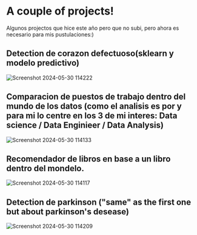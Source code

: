 # A couple of projects!
Algunos projectos que hice este año pero que no subi, pero ahora es necesario para mis pustulaciones:)


## Detection de corazon defectuoso(sklearn y modelo predictivo)
![Screenshot 2024-05-30 114222](https://github.com/squeleton/Heart/assets/86810099/e2d4cab3-5162-4077-8520-a70d2c073a9b)

## Comparacion de puestos de trabajo dentro del mundo de los datos (como el analisis es por y para mi lo centre en los 3 de mi interes: Data science / Data Enginieer / Data Analysis)
![Screenshot 2024-05-30 114133](https://github.com/squeleton/Heart/assets/86810099/e7704fcc-fb90-43f1-9fa8-efe27c3aa012)
## Recomendador de libros en base a un libro dentro del mondelo.
![Screenshot 2024-05-30 114117](https://github.com/squeleton/Heart/assets/86810099/d4704d0c-ee15-4a25-9dc5-9d2905704700)

## Detection de parkinson ("same" as the first one but about parkinson's desease)
![Screenshot 2024-05-30 114209](https://github.com/squeleton/Heart/assets/86810099/35499aa8-ad67-4e2f-8ebf-46df04abce7a)
